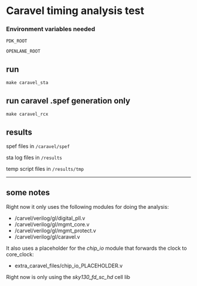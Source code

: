 # Caravel timing analysis test


### Environment variables needed
`PDK_ROOT`

`OPENLANE_ROOT`


## run 
`make caravel_sta`



## run caravel .spef generation only 
`make caravel_rcx`


## results
spef files in `/caravel/spef`

sta log files in `/results`

temp script files in `/results/tmp`

---

## some notes
Right now it only uses the following modules for doing the analysis:
- /carvel/verilog/gl/digital_pll.v
- /carvel/verilog/gl/mgmt_core.v
- /carvel/verilog/gl/mgmt_protect.v
- /carvel/verilog/gl/caravel.v

It also uses a placeholder for the *chip_io* module that forwards the clock to core_clock:
- extra_caravel_files/chip_io_PLACEHOLDER.v

Right now is only using the *sky130_fd_sc_hd* cell lib


